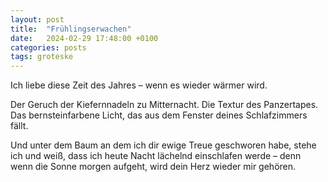 ```yaml
---
layout: post
title:  "Frühlingserwachen"
date:   2024-02-29 17:48:00 +0100
categories: posts
tags: groteske
---
```

Ich liebe diese Zeit des Jahres – wenn es wieder wärmer wird.

Der Geruch der Kiefernnadeln zu Mitternacht.
Die Textur des Panzertapes.
Das bernsteinfarbene Licht, das aus dem Fenster deines Schlafzimmers fällt.

Und unter dem Baum an dem ich dir ewige Treue geschworen habe, stehe ich und weiß, dass ich heute Nacht lächelnd einschlafen werde –
denn wenn die Sonne morgen aufgeht, wird dein Herz wieder mir gehören.

